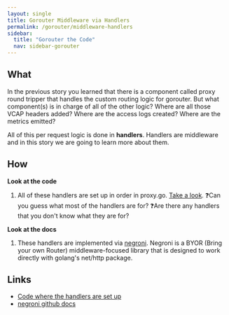 ```yaml
---
layout: single
title: Gorouter Middleware via Handlers
permalink: /gorouter/middleware-handlers
sidebar:
  title: "Gorouter the Code"
  nav: sidebar-gorouter
---
```

## What
In the previous story you learned that there is a component called proxy round tripper that handles the custom routing logic for gorouter. But what component(s) is in charge of all of the other logic? Where are all those VCAP headers added? Where are the access logs created? Where are the metrics emitted?

All of this per request logic is done in **handlers**. Handlers are middleware and in this story we are going to learn more about them.

## How
**Look at the code**
1. All of these handlers are set up in order in proxy.go. [Take a look](https://github.com/cloudfoundry/gorouter/blob/68fb24bfe35a379fee6591651b96660dc9712a80/proxy/proxy.go#L162-L191).
  ❓Can you guess what most of the handlers are for?
  ❓Are there any handlers that you don't know what they are for?

**Look at the docs**
1. These handlers are implemented via [negroni](https://github.com/urfave/negroni). Negroni is a BYOR (Bring your own Router) middleware-focused library that is designed to work directly with golang's net/http package.

## Links
* [Code where the handlers are set up](https://github.com/cloudfoundry/gorouter/blob/68fb24bfe35a379fee6591651b96660dc9712a80/proxy/proxy.go#L162-L191)
* [negroni github docs](https://github.com/urfave/negroni)
